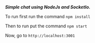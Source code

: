 **_Simple chat using NodeJs and SocketIo._**

To run first run the command `npm install`

Then to run put the command `npm start`

Now, go to `http://localhost:3001`